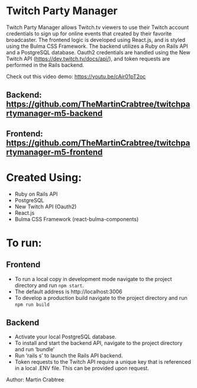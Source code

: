 
# Twitch Party Manager

Twitch Party Manager allows Twitch.tv viewers to use their Twitch account credentials to sign up for online events that created by their favorite broadcaster. The frontend logic is developed using React.js, and is styled using the Bulma CSS Framework. The backend utilizes a Ruby on Rails API and a PostgreSQL database. Oauth2 credentials are handled using the New Twitch API (https://dev.twitch.tv/docs/api/), and token requests are performed in the Rails backend. 

Check out this video demo: https://youtu.be/cAir01pT2oc

## Backend: https://github.com/TheMartinCrabtree/twitchpartymanager-m5-backend

## Frontend: https://github.com/TheMartinCrabtree/twitchpartymanager-m5-frontend

# Created Using:
* Ruby on Rails API
* PostgreSQL
* New Twitch API (Oauth2)
* React.js
* Bulma CSS Framework (react-bulma-components)

# To run:

## Frontend
*  To run a local copy  in development mode navigate to the project directory and run `npm start`.
*  The default address is http://localhost:3006
*  To develop a production build navigate to the project directory and run `npm run build`

## Backend
*   Activate your local  PostgreSQL database. 
*  To install and start the backend API, navigate to the project directory and run ‘bundle’
*  Run ‘rails s’ to launch the Rails API backend. 
*  Token requests to the Twitch API require a unique key that is referenced in a local .ENV file. This can be provided upon request.

Author:  Martin Crabtree







